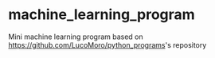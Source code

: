 # machine_learning_program

Mini machine learning program based on  <a>https://github.com/LucoMoro/python_programs</a>'s repository
